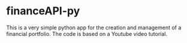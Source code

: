 # financeAPI-py
This is a very simple python app for the creation and management of a financial portfolio. The code is based on a Youtube video tutorial.
